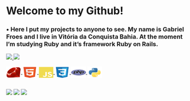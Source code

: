 # Welcome to my Github!
### • Here I put my projects to anyone to see. My name is Gabriel Froes and I live in Vitória da Conquista Bahia. At the moment I’m studying Ruby and it’s framework Ruby on Rails.
<div>
  <a href="https://github.com/azizsgf">
  <img height="180em" src="https://github-readme-stats.vercel.app/api?username=azizsgf&show_icons=true&theme=outrun&include_all_commits=true&count_private=true"/>
  <img height="180em" src="https://github-readme-stats.vercel.app/api/top-langs/?username=azizsgf&layout=compact&langs_count=16&theme=outrun"/>
<div>
<div style="display: inline_block"><br>
  <img align="center" alt="Azizs-RB" height="30" width="40" src="https://raw.githubusercontent.com/devicons/devicon/master/icons/ruby/ruby-original.svg">
  <img align="center" alt="Azizs-HTML" height="30" width="40" src="https://raw.githubusercontent.com/devicons/devicon/master/icons/html5/html5-original.svg">
  <img align="center" alt="Azizs-JS" height="30" width="40" src="https://raw.githubusercontent.com/devicons/devicon/master/icons/javascript/javascript-plain.svg">
  <img align="center" alt="Azizs-CSS" height="30" width="40" src="https://raw.githubusercontent.com/devicons/devicon/master/icons/css3/css3-original.svg">
  <img align="center" alt="Azizs-PHP" height="30" width="40" src="https://raw.githubusercontent.com/devicons/devicon/master/icons/php/php-original.svg">
  <img align="center" alt="Azizs-PY" height="30" width="40" src="https://raw.githubusercontent.com/devicons/devicon/master/icons/python/python-original.svg">
</div>
  
  ##
  
  <div>
  <a href = "mailto: gabrielfro3s@hotmail.com"><img src="https://img.shields.io/badge/-Gmail-6633cc?style=for-the-badge&logo=gmail&logoColor=white" target="_blank"></a>
  <a href="https://www.youtube.com/channel/UCBpldL_aRBF950rsRH1iFQw" target="_blank"><img src="https://img.shields.io/badge/-Youtube-6633cc?style=for-the-badge&logo=youtube&logoColor=white" target="_blank"></a>
  <a href="https://www.instagram.com/gfro3s/" target="_blank"><img src="https://img.shields.io/badge/-Instagram-6633cc?style=for-the-badge&logo=instagram&logoColor=white" target="_blank"></a>
</div>
